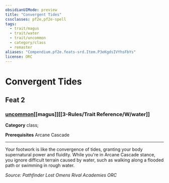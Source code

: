 ```yaml
---
obsidianUIMode: preview
title: "Convergent Tides"
cssclasses: pf2e,pf2e-spell
tags:
  - trait/magus
  - trait/water
  - trait/uncommon
  - category/class
  - remaster
aliases: "Compendium.pf2e.feats-srd.Item.P3eKgdsIVYhsFbYs"
license: ORC
---
```

# Convergent Tides
## Feat 2
### [uncommon](uncommon "Uncommon Rarity Trait")[[magus]][[3-Rules/Trait Reference/W/water]]

**Category** class; 



**Prerequisites** Arcane Cascade
* * *
Your footwork is like the convergence of tides, granting your body supernatural power and fluidity. While you're in Arcane Cascade stance, you ignore difficult terrain caused by water, such as walking along a flooded path or swimming in rough water.

*Source: Pathfinder Lost Omens Rival Academies*
*ORC*